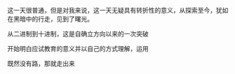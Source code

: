 这一天很普通，但是对我来说，这一天无疑具有转折性的意义，从探索至今，犹如在黑暗中的行走，见到了曙光。

从二进制到十进制，这是自确立方向以来的一次突破

开始明白应试教育的意义并以自己的方式理解，运用

既然没有路，那就走出来
